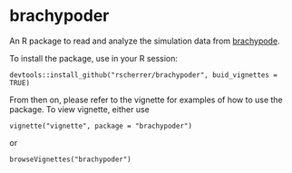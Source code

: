 # brachypoder

An R package to read and analyze the simulation data from [brachypode](https://github.com/rscherrer/brachypode).

To install the package, use in your R session:

```{r}
devtools::install_github("rscherrer/brachypoder", buid_vignettes = TRUE)
```

From then on, please refer to the vignette for examples of how to use the package. To view vignette, either use

```{r}
vignette("vignette", package = "brachypoder")
```

or

```{r}
browseVignettes("brachypoder")
```
